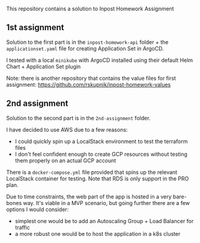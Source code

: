 This repository contains a solution to Inpost Homework Assignment

## 1st assignment

Solution to the first part is in the `inpost-homework-api` folder + the `applicationset.yaml` file for creating Application Set in ArgoCD.

I tested with a local `minikube` with ArgoCD installed using their default Helm Chart + Application Set plugin

Note: there is another repository that contains the value files for first assignment: https://github.com/rskupnik/inpost-homework-values

## 2nd assignment

Solution to the second part is in the `2nd-assignment` folder.

I have decided to use AWS due to a few reasons:
- I could quickly spin up a LocalStack environment to test the terraform files
- I don't feel confident enough to create GCP resources without testing them properly on an actual GCP account

There is a `docker-compose.yml` file provided that spins up the relevant LocalStack container for testing. Note that RDS is only support in the PRO plan.

Due to time constraints, the web part of the app is hosted in a very bare-bones way. It's viable in a MVP scenario, but going further there are a few options I would consider:
- simplest one would be to add an Autoscaling Group + Load Balancer for traffic
- a more robust one would be to host the application in a k8s cluster
